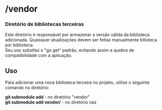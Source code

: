 # /vendor

### Diretório de bibliotecas terceiras <br/>

Este diretório é responsável por armazenar a versão válida da biblioteca adicionada. Quaisquer atualizações devem ser feitas manualmente bilioteca por biblioteca.  
Seu uso substitui o "go get" padrão, evitando assim a quebra de compatibilidade com a aplicação.

## **Uso** <br/>

Para adicionar uma nova biblioteca terceira no projeto, utilize o seguinte comando no diretório:

**git submodule add <url-repositorio>** - no diretório "vendor" <br/>
**git submodule add <url-repositorio> vendor/<nome-da-biblioteca>** - no diretório raiz <br/>

